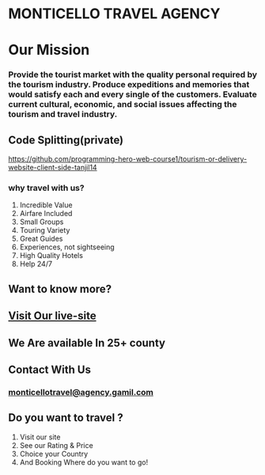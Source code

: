 # MONTICELLO TRAVEL AGENCY

# Our Mission

### Provide the tourist market with the quality personal required by the tourism industry. Produce expeditions and memories that would satisfy each and every single of the customers. Evaluate current cultural, economic, and social issues affecting the tourism and travel industry.

## Code Splitting(private)

https://github.com/programming-hero-web-course1/tourism-or-delivery-website-client-side-tanjil14

### why travel with us?

1. Incredible Value
2. Airfare Included
3. Small Groups
4. Touring Variety
5. Great Guides
6. Experiences, not sightseeing
7. High Quality Hotels
8. Help 24/7

## Want to know more?

## [Visit Our live-site](https://tourism-website-7861d.web.app/)

## We Are available In 25+ county

## Contact With Us

### monticellotravel@agency.gamil.com

## Do you want to travel ?

1.  Visit our site
2.  See our Rating & Price
3.  Choice your Country
4.  And Booking Where do you want to go!
